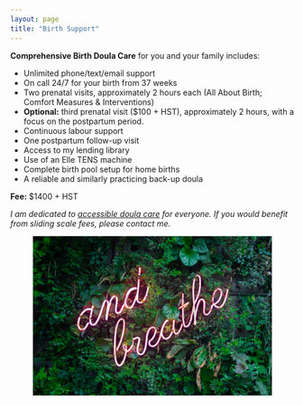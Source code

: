 ```yaml
---
layout: page
title: "Birth Support"
---
```

<p> </p>  

<p><b>Comprehensive Birth Doula Care</b> for you and your family includes:</p>

<ul>
  <li>Unlimited phone/text/email support</li>
  <li>On call 24/7 for your birth from 37 weeks</li>
  <li>Two prenatal visits, approximately 2 hours each (All About Birth; Comfort Measures & Interventions)</li>
  <li><b>Optional:</b> third prenatal visit ($100 + HST), approximately 2 hours, with a focus on the postpartum period.</li>
  <li>Continuous labour support</li>
  <li>One postpartum follow-up visit</li>
  <li>Access to my lending library</li>
  <li>Use of an Elle TENS machine</li>
  <li>Complete birth pool setup for home births</li>
  <li>A reliable and similarly practicing back-up doula</li>
</ul>

<p><b>Fee:</b> $1400 + HST</p>

<p><i>I am dedicated to <a href="https://birthscience.ca/accessibility">accessible doula care</a> for everyone. If you would benefit from sliding scale fees, please contact me.</i></p>

<figure>
  <img src="assets/images/unsplash-birth.jpg" />
</figure>
